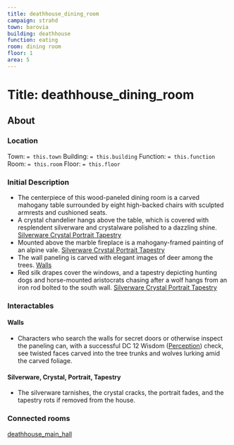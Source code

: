 ```yaml
---
title: deathhouse_dining_room
campaign: strahd
town: barovia
building: deathhouse
function: eating
room: dining room
floor: 1
area: 5
---
```

# Title: deathhouse_dining_room
## About
### Location
Town: `= this.town`
Building: `= this.building`
Function: `= this.function`
Room: `= this.room`
Floor: `= this.floor` 
### Initial Description
- The centerpiece of this wood-paneled dining room is a carved mahogany table surrounded by eight high-backed chairs with sculpted armrests and cushioned seats. 
- A crystal chandelier hangs above the table, which is covered with resplendent silverware and crystalware polished to a dazzling shine. [Silverware Crystal Portrait Tapestry](#Silverware%20Crystal%20Portrait%20Tapestry)
- Mounted above the marble fireplace is a mahogany-framed painting of an alpine vale. [Silverware Crystal Portrait Tapestry](#Silverware%20Crystal%20Portrait%20Tapestry)
- The wall paneling is carved with elegant images of deer among the trees. [Walls](#Walls)
- Red silk drapes cover the windows, and a tapestry depicting hunting dogs and horse-mounted aristocrats chasing after a wolf hangs from an iron rod bolted to the south wall. [Silverware Crystal Portrait Tapestry](#Silverware%20Crystal%20Portrait%20Tapestry)
### Interactables
#### Walls
- Characters who search the walls for secret doors or otherwise inspect the paneling can, with a successful DC 12 Wisdom ([Perception](https://www.dndbeyond.com/compendium/rules/basic-rules/using-ability-scores#Perception)) check, see twisted faces carved into the tree trunks and wolves lurking amid the carved foliage.
#### Silverware, Crystal, Portrait, Tapestry
- The silverware tarnishes, the crystal cracks, the portrait fades, and the tapestry rots if removed from the house.
### Connected rooms
[deathhouse_main_hall](deathhouse_main_hall.md)